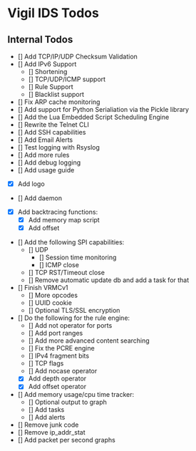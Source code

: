 # Vigil IDS Todos
## Internal Todos
- [] Add TCP/IP/UDP Checksum Validation
- [] Add IPv6 Support
  - [] Shortening
  - [] TCP/UDP/ICMP support
  - [] Rule Support
  - [] Blacklist support
- [] Fix ARP cache monitoring
- [] Add support for Python Serialiation via the Pickle library
- [] Add the Lua Embedded Script Scheduling Engine
- [] Rewrite the Telnet CLI
- [] Add SSH capabilities
- [] Add Email Alerts
- [] Test logging with Rsyslog
- [] Add more rules
- [] Add debug logging
- [] Add usage guide
- [x] Add logo
- [] Add daemon
- [x] Add backtracing functions:
  - [x] Add memory map script
  - [x] Add offset 
- [] Add the following SPI capabilities:
  - [] UDP 
    - [] Session time monitoring
    - [] ICMP close
  - [] TCP RST/Timeout close
  - [] Remove automatic update db and add a task for that
- [] Finish VRMCv1 
  - [] More opcodes
  - [] UUID cookie
  - [] Optional TLS/SSL encryption
- [] Do the following for the rule engine:
  - [] Add not operator for ports
  - [] Add port ranges
  - [] Add more advanced content searching
  - [] Fix the PCRE engine
  - [] IPv4 fragment bits
  - [] TCP flags
  - [] Add nocase operator
  - [x] Add depth operator
  - [x] Add offset operator
- [] Add memory usage/cpu time tracker:
  - [] Optional output to graph
  - [] Add tasks
  - [] Add alerts
- [] Remove junk code
- [] Remove ip_addr_stat
- [] Add packet per second graphs
